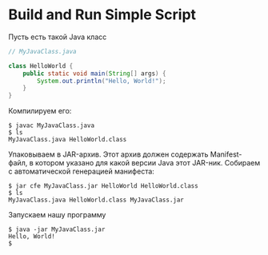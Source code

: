 # Build and Run Simple Script

Пусть есть такой Java класс

```java
// MyJavaClass.java

class HelloWorld {
    public static void main(String[] args) {
        System.out.println("Hello, World!"); 
    }
}
```

Компилируем его:

```
$ javac MyJavaClass.java
$ ls
MyJavaClass.java HelloWorld.class
```

Упаковываем в JAR-архив. Этот архив должен содержать Manifest-файл, в котором указано для какой версии Java этот JAR-ник. Собираем с автоматической генерацией манифеста:

```
$ jar cfe MyJavaClass.jar HelloWorld HelloWorld.class
$ ls
MyJavaClass.java HelloWorld.class MyJavaClass.jar
```

Запускаем нашу программу

```
$ java -jar MyJavaClass.jar
Hello, World!
$ 
```
